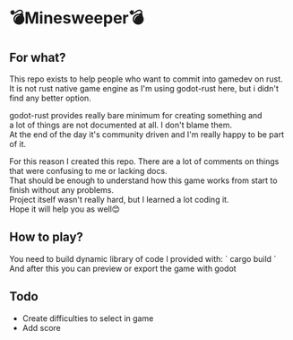 # 💣Minesweeper💣

## For what?
<p>
This repo exists to help people who want to commit into gamedev on rust.<br>
It is not rust native game engine as I'm using godot-rust here, but i didn't find any better option.<br>
</p>
<p>
godot-rust provides really bare minimum for creating something and <br>
a lot of things are not documented at all. I don't blame them.<br>
At the end of the day it's community driven and I'm really happy to be part of it.<br>
</p>
<p>
For this reason I created this repo. There are a lot of comments on things that were confusing to me or lacking docs.<br>
That should be enough to understand how this game works from start to finish without any problems.<br>
Project itself wasn't really hard, but I learned a lot coding it.<br>
Hope it will help you as well😊
</p>

## How to play?
<p>
You need to build dynamic library of code I provided with:
`
cargo build
`
<br>
And after this you can preview or export the game with godot

</p>

## Todo
- Create difficulties to select in game
- Add score
